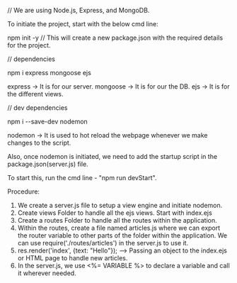 // We are using Node.js, Express, and MongoDB.

To initiate the project, start with the below cmd line:

npm init -y // This will create a new package.json with the required details for the project.

// dependencies

npm i express mongoose ejs

express -> It is for our server.
mongoose -> It is for our the DB.
ejs -> It is for the different views.

// dev dependencies

npm i --save-dev nodemon

nodemon -> It is used to hot reload the webpage whenever we make changes to the script.

Also, once nodemon is initiated, we need to add the startup script in the package.json(server.js) file.

To start this, run the cmd line - "npm run devStart".


Procedure:

1. We create a server.js file to setup a view engine and initiate nodemon.
2. Create views Folder to handle all the ejs views. Start with index.ejs
3. Create a routes Folder to handle all the routes within the application.
4. Within the routes, create a file named articles.js where we can export the router variable to other parts of the folder within the application. We can use require('./routes/articles') in the server.js to use it.
5. res.render('index', {text: "Hello"}); --> Passing an object to the index.ejs or HTML page to handle new articles.
6. In the server.js, we use <%= VARIABLE %> to declare a variable and call it wherever needed.
